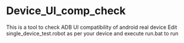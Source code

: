 # Device_UI_comp_check
This is a tool to check ADB UI compatibility of android real device
Edit single_device_test.robot as per your device and execute run.bat to run
